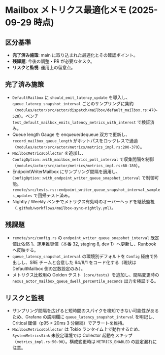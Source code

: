 # Mailbox メトリクス最適化メモ (2025-09-29 時点)

## 区分基準
- **完了済み施策**: main に取り込まれた最適化とその確認ポイント。
- **残課題**: 今後の調整・PR が必要なタスク。
- **リスクと監視**: 運用上の留意点。

## 完了済み施策
- `DefaultMailbox` に `should_emit_latency_update` を導入し、`queue_latency_snapshot_interval` ごとのサンプリングに集約（`modules/actor/src/actor/dispatch/mailbox/default_mailbox.rs:470-520`）。ベンチ `test_default_mailbox_emits_latency_metrics_with_interest` で検証済み。
- Queue length Gauge を enqueue/dequeue 双方で更新し、`record_mailbox_queue_length` がホットパスをロックレスで通過（`modules/actor/src/actor/metrics/metrics_impl.rs:200-370`）。
- `MailboxMetricsCollector` を追加し、`ConfigOption::with_mailbox_metrics_poll_interval` で収集間隔を制御（`modules/actor/src/actor/metrics/metrics_impl.rs:60-180`）。
- EndpointWriterMailbox にサンプリング間隔を適用し、`ConfigOption::with_endpoint_writer_queue_snapshot_interval` で制御可能。`remote/src/tests.rs::endpoint_writer_queue_snapshot_interval_samples_updates` で回帰テスト済み。
- Nightly / Weekly ベンチでメトリクス有効時のオーバーヘッドを継続監視（`.github/workflows/mailbox-sync-nightly.yml`）。

## 残課題
- `remote/src/config.rs` の `endpoint_writer_queue_snapshot_interval` 既定値は依然 1。運用推奨値（本番 32, staging 8, dev 1）へ更新し、Runbook へ反映する。
- `queue_latency_snapshot_interval` の環境別デフォルトを `Config` 経由で外出しし、SRE チームと合意した 64/8/1 をコード化する（現状は DefaultMailbox 側の定数設定のみ）。
- メトリクス比較用の Golden テスト（`core/tests`）を追加し、間隔変更時の `nexus_actor_mailbox_queue_dwell_percentile_seconds` 出力を検証する。

## リスクと監視
- サンプリング間隔を広げると短時間のスパイクを検知できない可能性があるため、Grafana の説明欄に `queue_latency_snapshot_interval` を明記し、Critical 閾値（p95 > 20ms 3 分継続）でアラートを維持。
- `MailboxMetricsCollector` は Tokio ランタイム上で動作するため、`SystemMetricsSink` 未設定環境では Collector 起動をスキップ（`metrics_impl.rs:50-90`）。構成変更時は `METRICS_ENABLED` の設定漏れに注意。

